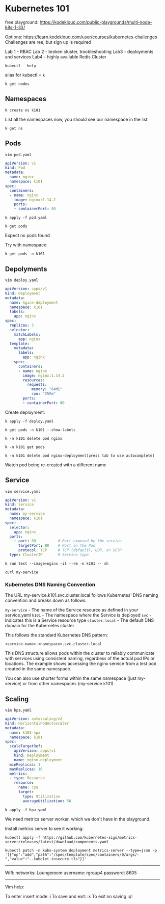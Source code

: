 # Kubernetes 101

free playground: https://kodekloud.com/public-playgrounds/multi-node-k8s-1-33/

Options: https://learn.kodekloud.com/user/courses/kubernetes-challenges
Challenges are ree, but sign up is required

Lab 1 - RBAC
Lab 2 - broken cluster, troobleshooting
Lab3 - deployments and services
Lab4 - highly available Redis Cluster



```
kubectl --help
```

alias for kubectl  = `k`

```
k get nodes
```

## Namespaces

```
k create ns k101
```

List all the namespaces now, you should see our namespace in the list

```
k get ns
```

## Pods

```
vim pod.yaml
```

```yaml
apiVersion: v1
kind: Pod
metadata:
  name: nginx
  namespace: k101
spec:
  containers:
  - name: nginx
    image: nginx:1.14.2
    ports:
    - containerPort: 80
```

```
k apply -f pod.yaml
```

```
k get pods
```
Expect no pods found

Try with namespace:

```
k get pods -n k101
```

## Depolyments

```
vim deploy.yaml
```

```yaml
apiVersion: apps/v1
kind: Deployment
metadata:
  name: nginx-deployment
  namespace: k101
  labels:
    app: nginx
spec:
  replicas: 3
  selector:
    matchLabels:
      app: nginx
  template:
    metadata:
      labels:
        app: nginx
    spec:
      containers:
      - name: nginx
        image: nginx:1.14.2
        resources:
          requests:
            memory: "64Mi"
            cpu: "250m"
        ports:
        - containerPort: 80
```

Create deployment:
```
k apply -f deploy.yaml
```

```
k get pods -n k101 --show-labels
```

```
k -n k101 delete pod nginx
```

```
k -n k101 get pods
```


```
k -n k101 delete pod nginx-deployment(press tab to use autocomplete)
```

Watch pod being re-created with a different name

## Service

```
vim service.yaml
```

```yaml
apiVersion: v1
kind: Service
metadata:
  name: my-service
  namespace: k101
spec:
  selector:
    app: nginx
  ports:
    - port: 80          # Port exposed by the service
      targetPort: 80    # Port on the Pod
      protocol: TCP     # TCP (default), UDP, or SCTP
  type: ClusterIP       # Service type
  ```

```
k run test --image=nginx -it --rm -n k101 -- sh
```

```
curl my-service
```

### Kubernetes DNS Naming Convention

The URL my-service.k101.svc.cluster.local follows Kubernetes' DNS naming convention and breaks down as follows:

`my-service` - The name of the Service resource as defined in your service.yaml
`k101` - The namespace where the Service is deployed
`svc` - Indicates this is a Service resource type
`cluster.local` - The default DNS domain for the Kubernetes cluster

This follows the standard Kubernetes DNS pattern:

```
<service-name>.<namespace>.svc.cluster.local
```

This DNS structure allows pods within the cluster to reliably communicate with services using consistent naming, regardless of the actual pod IPs or locations. The example shows accessing the nginx service from a test pod created in the same namespace.

You can also use shorter forms within the same namespace (just my-service) or from other namespaces (my-service.k101)


## Scaling

```
vim hpa.yaml
```

```yaml
apiVersion: autoscaling/v2
kind: HorizontalPodAutoscaler
metadata:
  name: k101-hpa
  namespace: k101
spec:
  scaleTargetRef:
    apiVersion: apps/v1
    kind: Deployment
    name: nginx-deployment
  minReplicas: 1
  maxReplicas: 10
  metrics:
  - type: Resource
    resource:
      name: cpu
      target:
        type: Utilization
        averageUtilization: 50
```

```
k apply -f hpa.yaml
```

We need metrics server worker, which we don't have in the playground.

Install metrics server to see it working:

```
kubectl apply -f https://github.com/kubernetes-sigs/metrics-server/releases/latest/download/components.yaml
```

```
kubectl patch -n kube-system deployment metrics-server --type=json -p '[{"op":"add","path":"/spec/template/spec/containers/0/args/-","value":"--kubelet-insecure-tls"}]'
```

-------

Wifi:
networks: Loungeroom
username: rgroup4
password: 8605

-------

Vim help:

To enter insert mode: i
To save and exit: :x
To exit no saving :q!
